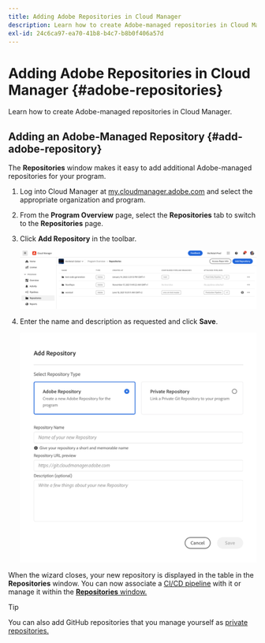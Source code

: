 ```yaml
---
title: Adding Adobe Repositories in Cloud Manager
description: Learn how to create Adobe-managed repositories in Cloud Manager.
exl-id: 24c6ca97-ea70-41b8-b4c7-b8b0f406a57d
---
```

# Adding Adobe Repositories in Cloud Manager {#adobe-repositories}

Learn how to create Adobe-managed repositories in Cloud Manager.

## Adding an Adobe-Managed Repository {#add-adobe-repository}

The **Repositories** window makes it easy to add additional Adobe-managed repositories for your program.

1. Log into Cloud Manager at [my.cloudmanager.adobe.com](https://my.cloudmanager.adobe.com/) and select the appropriate organization and program.

1. From the **Program Overview** page, select the **Repositories** tab to switch to the **Repositories** page.

1. Click **Add Repository** in the toolbar.

   ![Add repository button](assets/repositories.png)

1. Enter the name and description as requested and click **Save**.

   ![Add Repository dialog](assets/add-repository-wizard.png)

When the wizard closes, your new repository is displayed in the table in the **Repositories** window. You can now associate a [CI/CD pipeline](/help/overview/ci-cd-pipelines.md) with it or manage it within the [**Repositories** window.](managing-repositories.md)

>[!TIP]
>
>You can also add GitHub repositories that you manage yourself as [private repositories.](private-repositories.md)
